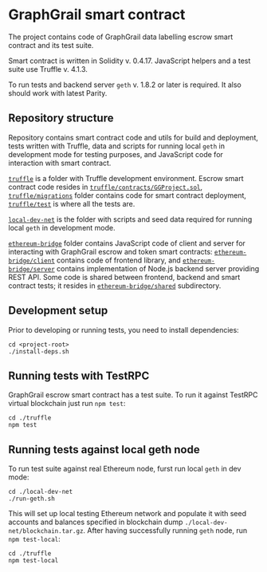 # GraphGrail smart contract

The project contains code of GraphGrail data labelling escrow smart contract and its test suite.

Smart contract is written in Solidity v. 0.4.17. JavaScript helpers and a test suite use Truffle v. 4.1.3.

To run tests and backend server `geth` v. 1.8.2 or later is required. It also should work with latest Parity.

## Repository structure

Repository contains smart contract code and utils for build and deployment, tests written with Truffle, data and scripts for running local `geth` in development mode for testing purposes, and JavaScript code for interaction with smart contract.

[`truffle`](/truffle) is a folder with Truffle development environment. Escrow smart contract code resides in [`truffle/contracts/GGProject.sol`](/truffle/contracts/GGProject.sol), [`truffle/migrations`](/truffle/migrations) folder contains code for smart contract deployment, [`truffle/test`](truffle/test) is where all the tests are.

[`local-dev-net`](/local-dev-net) is the folder with scripts and seed data required for running local `geth` in development mode.

[`ethereum-bridge`](/ethereum-bridge) folder contains JavaScript code of client and server for interacting with GraphGrail escrow and token smart contracts: [`ethereum-bridge/client`](/ethereum-bridge/client) contains code of frontend library, and [`ethereum-bridge/server`](/ethereum-bridge/server) contains implementation of Node.js backend server providing REST API. Some code is shared between frontend, backend and smart contract tests; it resides in [`ethereum-bridge/shared`](/ethereum-bridge/shared) subdirectory.

## Development setup

Prior to developing or running tests, you need to install dependencies:

```
cd <project-root>
./install-deps.sh
```

## Running tests with TestRPC

GraphGrail escrow smart contract has a test suite. To run it against TestRPC virtual blockchain just run `npm test`:

```
cd ./truffle
npm test
```

## Running tests against local geth node

To run test suite against real Ethereum node, furst run local `geth` in dev mode:

```
cd ./local-dev-net
./run-geth.sh
```

This will set up local testing Ethereum network and populate it with seed accounts and balances specified in blockchain dump `./local-dev-net/blockchain.tar.gz`. After having successfully running `geth` node, run `npm test-local`:

```
cd ./truffle
npm test-local
```
